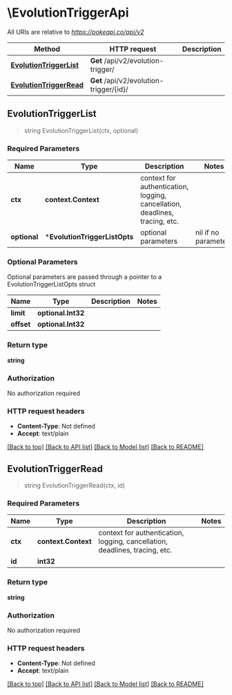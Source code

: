 # \EvolutionTriggerApi

All URIs are relative to *https://pokeapi.co/api/v2*

Method | HTTP request | Description
------------- | ------------- | -------------
[**EvolutionTriggerList**](EvolutionTriggerApi.md#EvolutionTriggerList) | **Get** /api/v2/evolution-trigger/ | 
[**EvolutionTriggerRead**](EvolutionTriggerApi.md#EvolutionTriggerRead) | **Get** /api/v2/evolution-trigger/{id}/ | 



## EvolutionTriggerList

> string EvolutionTriggerList(ctx, optional)



### Required Parameters


Name | Type | Description  | Notes
------------- | ------------- | ------------- | -------------
**ctx** | **context.Context** | context for authentication, logging, cancellation, deadlines, tracing, etc.
 **optional** | ***EvolutionTriggerListOpts** | optional parameters | nil if no parameters

### Optional Parameters

Optional parameters are passed through a pointer to a EvolutionTriggerListOpts struct


Name | Type | Description  | Notes
------------- | ------------- | ------------- | -------------
 **limit** | **optional.Int32**|  | 
 **offset** | **optional.Int32**|  | 

### Return type

**string**

### Authorization

No authorization required

### HTTP request headers

- **Content-Type**: Not defined
- **Accept**: text/plain

[[Back to top]](#) [[Back to API list]](../README.md#documentation-for-api-endpoints)
[[Back to Model list]](../README.md#documentation-for-models)
[[Back to README]](../README.md)


## EvolutionTriggerRead

> string EvolutionTriggerRead(ctx, id)



### Required Parameters


Name | Type | Description  | Notes
------------- | ------------- | ------------- | -------------
**ctx** | **context.Context** | context for authentication, logging, cancellation, deadlines, tracing, etc.
**id** | **int32**|  | 

### Return type

**string**

### Authorization

No authorization required

### HTTP request headers

- **Content-Type**: Not defined
- **Accept**: text/plain

[[Back to top]](#) [[Back to API list]](../README.md#documentation-for-api-endpoints)
[[Back to Model list]](../README.md#documentation-for-models)
[[Back to README]](../README.md)

